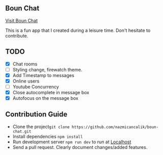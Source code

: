 ## Boun Chat

[Visit Boun Chat](https://boun-chat.herokuapp.com/)

This is a fun app that I created during a leisure time. Don't hesitate to contribute.

## TODO

* [x] Chat rooms
* [ ] Styling change, firewatch theme.
* [x] Add Timestamp to messages
* [x] Online users
* [ ] Youtube Concurrency
* [x] Close autocomplete in message box
* [x] Autofocus on the message box

## Contribution Guide

* Clone the project`git clone https://github.com/nazmicancalik/boun-chat.git`
* Install dependencies `npm install`
* Run development server `npm run dev` to run at [Localhost](http://localhost:3000/)
* Send a pull request. Clearly document changes/added features.
